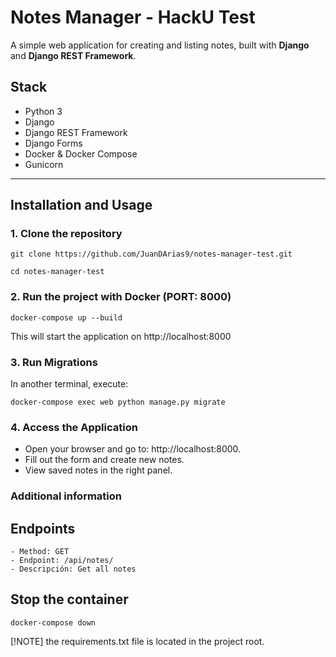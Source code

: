 # Notes Manager - HackU Test

A simple web application for creating and listing notes, built with **Django** and **Django REST Framework**.

## Stack

- Python 3
- Django
- Django REST Framework
- Django Forms
- Docker & Docker Compose
- Gunicorn

---

## Installation and Usage

### 1. Clone the repository

```
git clone https://github.com/JuanDArias9/notes-manager-test.git
```

```
cd notes-manager-test
```

### 2. Run the project with Docker (PORT: 8000)

```
docker-compose up --build
```

This will start the application on http://localhost:8000

### 3. Run Migrations

In another terminal, execute:

```
docker-compose exec web python manage.py migrate
```

### 4. Access the Application

- Open your browser and go to: http://localhost:8000.
- Fill out the form and create new notes.
- View saved notes in the right panel.


### Additional information

## Endpoints

```
- Method: GET
- Endpoint: /api/notes/
- Descripción: Get all notes
```

## Stop the container

```
docker-compose down
```

[!NOTE]
the requirements.txt file is located in the project root.
